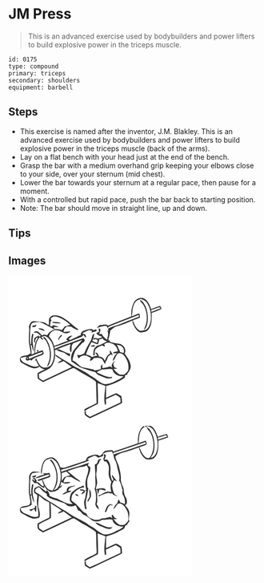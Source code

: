 # JM Press
> This is an advanced exercise used by bodybuilders and power lifters to build explosive power in the triceps muscle.

``` 
id: 0175 
type: compound 
primary: triceps 
secondary: shoulders 
equipment: barbell 
``` 

## Steps

 - This exercise is named after the inventor, J.M. Blakley. This is an advanced exercise used by bodybuilders and power lifters to build explosive power in the triceps muscle (back of the arms).
 - Lay on a flat bench with your head just at the end of the bench.
 - Grasp the bar with a medium overhand grip keeping your elbows close to your side, over your sternum (mid chest).
 - Lower the bar towards your sternum at a regular pace, then pause for a moment.
 - With a controlled but rapid pace, push the bar back to starting position.
 - Note: The bar should move in straight line, up and down.

## Tips


## Images

<svg width="368" height="300" viewBox="0 0 276 225" xmlns="http://www.w3.org/2000/svg">
  <g fill="#FFF">
    <path d="M0 0h276v225H0V0m187.91 40.98c-3.07 6.2-4.16 13.36-3.44 20.22-11.54 4.8-23.34 8.96-34.91 13.72-3-2.52-7.05-.98-10.55-.81-3.04-.12-4.72 2.64-6.28 4.8 4.13-2.07 8.64-3.07 13.22-3.46 1.79-.2 2.25 2.21 3.14 3.28.84-1.08 1.39-2.58 2.94-2.79 14.05-5.33 28-10.95 42.06-16.26 2.79-1.37 2.4 2.5.21 2.64-9.44 3.46-18.74 7.31-28.13 10.91-4.85 1.97-10.06 2.98-14.75 5.37-1.33.57-3.46 2.15-.63 3.55-.58.2-1.74.59-2.31.79 2.33 4.26.24 8.73-.45 13.09-2.62-1.43-4.51-3.74-6.5-5.9-.43-.85-.85-1.7-1.27-2.55-1.45.01-2.89.02-4.33.04 1.21-2.49 2.7-5.17 1.7-8l-2.33-.04c.15 1.6.49 3.18.66 4.78-1.38.58-2.76 1.15-4.09 1.84 1.61 3.18 5.19 4.01 8.18 5.32-.05.33-.16.99-.22 1.32-1.77 1.01-3.87 1.11-5.81 1.62-1.96-.49-3.94-1.04-5.98-.83-.13.68-.41 2.03-.55 2.71.7-.32 2.09-.97 2.79-1.29 1.23.49 2.46 1 3.69 1.51-.31 1.53-.65 3.06-.99 4.59-2.31-1.18-4.66-2.31-7.11-3.16 1.43-3.61 3.09-7.24 2.75-11.24-3.85 2.48-3.02 7.78-5.37 11.31-3.62 5.97-7.04 12.07-9.51 18.62-3.27 1.48-6.74 3.66-10.42 2.07.02 2.1.9 3.86 2.35 5.31 1.33-1.77 3.01-3.38 5.24-3.9 4.63-1.94 9.02 1.33 12.99 3.32-1.3 1.19-1.29 2.89-1.45 4.48 2.37-.79 4.54-2.1 5.61-4.47 3.58-.27 7.44-.98 10.78.79 3.73 1.33 3.53 6.27 6.7 8.27-.02-.68-.05-2.03-.06-2.71 2.47-2.37 2.88-5.92 4.45-8.81 1.21-1.12 2.67-1.93 4.02-2.88.63.34 1.89 1.01 2.52 1.35-.66-2.79-2.31-5.19-4.02-7.43-.85 1.62-.16 3.31.22 4.95-4.58 1.73-6.32 6.59-7.9 10.79-1.5-3.68-4.7-6.77-8.96-6.24-.68-2.81-2-6.7-5.61-6.31 1.06 1.68 2.2 3.31 3.35 4.94-2.83.18-5.7.53-8.19 1.97-2.41-2.49-5.85-3.14-9.04-4.08 2.22-6.27 4.84-12.42 8.26-18.14 3.41.48 6.21 2.79 9.7 3.07.87-2.52 1.51-5.12 2.24-7.69.59.03 1.77.08 2.36.1.48-.42 1.44-1.27 1.92-1.69.76.8 1.45 1.66 2.07 2.58 1.72.84 3.45 1.64 5.18 2.45-5.12 1.79-9.44 5.74-15.01 6.18-1.84 1.85-4.18 3.51-4.99 6.1-.52 2.81-.53 5.68-.86 8.51l2.07-.08c.31-2.99-.22-6.27 1.36-8.98 2.55-3.04 6.38-4.44 9.94-5.88 1.28.66 2.57 1.29 3.89 1.87.42-1.39.08-2.61-1.03-3.66 2.92-1.77 6.37-3.21 9.73-1.63 5.98.98 10.38 6.27 10.88 12.22-2.59.6-5.81.49-7.38 3.09 2.09-.05 4.18-.25 6.27-.49-3.36 3.16-5.8 7.36-6.24 12.01 3.5-2.66 3.87-7.46 6.81-10.56 1.59-1.8 4.41-1.4 6.36-.45 3.19 1.42 4.99 4.61 6.79 7.42 3.18 5.11 4.09 11.41 3.11 17.3-.9 2.28-2.98 3.87-4.78 5.45-2.13 2.01-5.25 1.07-7.87 1.21-3.83-2.12-6.83-5.2-9.36-8.72 1.82-.03 3.65-.2 5.46-.45-1.4-.74-3.05-1.11-4.26-2.18-.99-1.52-1.18-3.4-1.68-5.1.96-1.27 1.95-2.51 2.84-3.82-3.71 1.81-6.68 6.31-4.12 10.24l-2.89-2.17c-4.19.41-8.16 2.91-12.42 1.97.07-1.84.37-3.66.53-5.5-.87 1.02-1.75 2.04-2.62 3.06l.12 4.22c-3.05 1.41-6.37 2-9.71 2.16-.34-.37-1.03-1.09-1.37-1.45-4.6-.6-8.96-2.32-13.59-2.72-7.72-.17-10.87-8.81-17.89-10.81.17-1.33.37-2.65.65-3.96 1.42-4.23 2.08-8.97 5.1-12.45 2.81-3.6 6.22-6.67 9.27-10.07.44-.14 1.33-.42 1.78-.55.6-1.04 1.21-2.06 1.83-3.08-.72-1.12-1.46-2.24-2.2-3.36-7.28 2.22-14.24 5.37-21.43 7.87-7.46 2.15-14.6 5.24-21.78 8.17l-.4-3.01c12.69-3.28 24.6-8.88 36.89-13.35 2.43-1.06 5.6-1.51 6.42-4.51 1.17.92 2.03 2.12 2.72 3.43.45.1 1.36.28 1.81.37-.51-1.48-1.02-2.96-1.52-4.45-1.53-.47-3.06-.95-4.59-1.41 2.96-2.48 6.73-3.47 10.15-5.1 1.68.43 3.36.86 5.05 1.31-.47.59-1.4 1.77-1.86 2.36 2.98-.18 5.76-1.32 8.57-2.23-.42-.87-.84-1.74-1.25-2.61-1.04.45-2.08.91-3.12 1.35-4.46-3.43-10.1-.78-14.79.67-3.06.83-5.11 3.73-5.01 6.87-1.12.38-2.25.75-3.37 1.12-3.96 2.54-8.37 4.2-12.71 5.96-.7-.46-1.4-.92-2.09-1.38 1.97-1.55 3.86-3.2 5.57-5.03-4.03.13-7.25 2.44-9.03 5.93.93.62 1.87 1.25 2.8 1.88-7.29 1.55-13.83 5.48-21.04 7.42-1.44-5.15-3.87-10.09-7.69-13.89.71-4.34 4.09-7.84 8.11-9.39 4.7-1.01 9.15 1.34 13.17 3.47 3.62 2.02 8.02.99 11.14-1.46-3.52-.45-7 .55-10.52.52.33-3.24 1.78-6.65 5.12-7.73-.93-.32-1.88-.65-2.8-1.01-1.62 1.98-3.28 3.93-4.9 5.92-3.53-1.25-7.27-1.51-10.99-1.34a24.52 24.52 0 0 1-1-3.19c2.42-.2 4.84.2 7.26.17-2.68-1.51-5.66-2.55-8.72-2.85-.24.34-.71 1.02-.94 1.35-1.06.47-2.24.3-3.52-.52.9-2.71.02-6.4 2.57-8.32-.56-.61-1.12-1.22-1.67-1.83 1.88-3.48 6.09-4.53 9.69-3.38 7.55 2.24 14.45 6.57 19.98 12.15-2.38.55-4.74 1.23-7.05 2.02 2.83.34 5.68.48 8.52.64 2.57 2.48 6.17 3.25 9.14 5.12l1.61-.93c-7.59-4.89-13.62-11.86-21.46-16.42-4.91-3.79-11.42-5.76-17.55-4.42-1.85.99-3.58 2.37-4.76 4.11-.89 3.15-.34 6.48-.49 9.71l-1.98-.12c-3.16-3.73-8.37-4.04-12.89-4.5-2.84-.17-5.66-1.08-8.52-.7-4.08.42-5.68 4.95-6.69 8.33 1.23 3.68.04 7.43.08 11.17.05 4.37-.47 8.75.14 13.1.78 5.52 2.03 10.97 2.78 16.5-.85-1.65-2.12-1.19-2.54.57-4.33 2.42-10.42.8-13.66 5.19-.61 2.68-.21 6.29 2.61 7.57 5 2.72 9.92 5.68 15.36 7.44 3.73 1.05 8.13.67 11.14-1.96 2.34 2.1 4.97 4.23 8.3 4.27-3.79 1.55-7.56 3.26-11.02 5.45-.64 2.83-.02 5.77.4 8.6 2.51 1.66 5.04 3.29 7.61 4.87 14.69-6.78 29.27-13.8 43.95-20.59 2.02-1.34 3.97.43 5.67 1.43 9.16 6.33 19.51 10.72 28.44 17.4 2.11 1.36 1.29 4.17 1.62 6.27.06 8.97.65 17.92.66 26.89-4.96 2.49-9.95 4.92-14.92 7.38-1.73.96-4.21 2.01-3.45 4.63 6.51-4.23 13.7-7.24 20.5-10.97.36-10.34-.4-20.67-.52-31.01 3.93 1.41 7.9 2.71 11.72 4.39-1 9.49-2.89 19.25-.66 28.69 2.9-2.15 1.15-5.8 1.21-8.77 4.95-2.33 9.96-4.58 14.94-6.85 2.27 1.42 4.73 2.62 6.66 4.5.4 2.32.43 4.68.56 7.03-15.34 7.21-30.64 14.53-46.05 21.6-1.59-1.06-3.2-2.08-4.75-3.21-2.29-1.16-.94-4.24-1.38-6.18-.67.7-1.34 1.4-2.01 2.11.14 1.52.39 3.03.74 4.52 2.19 1.99 4.83 3.37 7.28 5 8.89-3.78 17.42-8.35 26.27-12.22 7.36-3.57 14.9-6.81 22.1-10.71-.13-3.49-.34-6.98-1.12-10.39-2.55-1.4-4.83-3.33-7.57-4.31-5.37 1.67-10.23 4.79-15.49 6.82.31-5.84.17-11.69.18-17.54 9.94-2.61 19.6-6.62 28.04-12.52.18-1.21.37-2.41.57-3.62 1.22-.37 2.46-.73 3.7-1.08-.25-.13-.75-.39-1-.51 3.04-3.53 5.93-7.85 5.69-12.7-.79-5.41-3.36-10.43-6.72-14.7-.71-1.18-1.51-2.33-2.34-3.43 3.15-6.23-1.79-13.72-8.35-14.66-4.57-.63-9.12-1.36-13.52-2.85-.42-.78-1.26-2.33-1.68-3.1l-1.24 1.38c.94-4.99 2.79-9.8 3.12-14.91 2.97-2.28 5.43-5.47 9.23-6.42 8.29-2.29 16.26-5.63 24.12-9.11-.38 4.22 2.04 7.99 4.09 11.48 2.36 3.11 5.4 7.18 9.84 6.43 3.29-.6 7.19-.69 9.38-3.62 6.25-6.84 5.55-16.84 5.35-25.44 4.87-1.92 9.98-3.29 14.59-5.8.09-1.8-.67-3.52-1.94-4.77-4.57 1.26-8.98 3.11-13.35 4.97-1.99-5.62-4.16-11.79-9.32-15.3-5.81-3.79-14.08-.14-16.86 5.78M65.46 69.33l1.45 1.63c4.02 1.04 8.22.68 12.32.52-4.21-2.28-9.17-1.66-13.77-2.15m9.18 26.98l1.16.04c.33-.88.68-1.75.98-2.64 1.62-1.48 3.69-2.87 3.56-5.37-3.12 1.59-5.07 4.58-5.7 7.97m48.43 9.04c1.88 1.44 4.27 1.04 6.47 1.1l-.42-2.41c-2.03.37-4.06.75-6.05 1.31z"/>
    <path d="M190.21 40.12c1.81-3.12 5.61-3.72 8.67-5.02 3.1 1.31 6.53 2.5 8.55 5.39 5.33 7.22 6.84 16.61 6.3 25.4-.74 5.58-2.27 12.01-7.21 15.37-3.2.88-6.83 2.29-10.09 1.05-4.53-2.97-7.27-8.02-8.93-13.06l-.5.47.09-2.97c3.57-.72 6.87-2.32 10.2-3.75.17-2.15-.37-4.2-1.21-6.14-3.65 1.42-7.33 2.75-10.94 4.28 1.16-7.08.58-14.93 5.07-21.02m6.78-2.79c1.58 2.62 4.22 4.4 5.72 7.09 4.45 7.65 5.75 16.98 4.29 25.65-.54 4.02-2.78 7.53-3.72 11.44 3.6-2.67 4.62-7.24 5.46-11.38 1.28-10.16-.33-21.13-6.4-29.6-1.38-1.56-2.9-4.11-5.35-3.2zM214.17 51.69c4.1-1.15 8.04-2.76 12.05-4.17.76.54 1.51 1.1 2.26 1.66-4.62 1.85-9.32 3.49-13.93 5.37-.1-.72-.29-2.15-.38-2.86zM36 71.01c5.06-1.27 10.61-2.13 15.43.45 5.84 3.11 11.64 6.32 17.61 9.18-4.44 1.73-8.61 4.49-10.78 8.87-1.7-.42-3.4-.78-5.11-1.12-.52.35-1.56 1.04-2.08 1.39-3.63-1.6-5.4-6.95-9.87-6.21-1.34-.04-2.54.55-3.02 1.84 1.64.24 3.3.29 4.94.54 2.04 1.26 3.67 3.08 5.57 4.53-.73.29-2.19.87-2.93 1.16.09-.52.27-1.56.36-2.07-2.26 1.65-5.46 2.09-7.15 4.44-.6 2.48-.9 5.32.75 7.49.48-3.2.16-6.88 3.38-8.78.37.36.73.74 1.07 1.12-4.59 5.99-5.44 13.95-5.13 21.26.26 2.31-2.89 2.32-4.26 3.4.08-4.71-.55-9.38-1.42-13.99.54-.02 1.09-.02 1.63 0 .66 3.15 1.4 6.33 2.9 9.21.22-4.67-1.27-9.17-1.48-13.81-.45-4.17.67-8.27 1.13-12.38-.49-.02-1.47-.05-1.96-.06-1.03 4.78-1.46 9.64-1.48 14.52-.26.46-.76 1.38-1.02 1.84-1.4-7.12-.63-14.39-.42-21.58.98-3.83-.33-8.53 3.34-11.24m-.7 5.65c2.61 1.05 6.78.65 6.53-2.99-1.85 1.26-5.77.65-6.53 2.99m9.34 2.47c2.83 2.39 6.64 2.87 10.07 3.94-1.81-3.76-6.38-4.28-10.07-3.94z"/>
    <path d="M49.17 92.34c1.65-.61 3.26-1.3 4.86-2.03 8.19 2.48 12.15 10.91 13.81 18.66 1.39 7.93.93 16.64-3.14 23.75-2.29 4.38-7.9 5.52-12.39 4.96-5.91-1.97-8.14-8.41-10.39-13.59l-.73.08c-.49 1.6-.87 3.24-1.26 4.87.51-.74 1.03-1.48 1.53-2.22 1.04 3.09 2.57 5.99 4.46 8.66-2.29.28-4.54 1.07-6.86.96-5.24-1.02-9.94-3.67-14.85-5.64-3.21-1.23-5.13-4.1-6.24-7.22 2.82-.72 5.65-1.38 8.49-2.02.47.81.94 1.61 1.43 2.41l.87-1.72c.11 1.07.23 2.13.34 3.19-.97-1.04-2.02-2.01-3.08-2.96l.06 2.21c.13 4.26 4.02 2.33 6.09 1.41.65.28 1.96.85 2.61 1.13 4.33-5.38 11.85-5.78 17.58-9.02 1.23-2.09-.37-4.31-1.07-6.29-3.83 1.37-7.76 2.46-11.46 4.17.8-8.31.96-17.71 7.56-23.84 1.06 2.14 2.31 4.34 5.11 3.35-1.09-1.11-2.2-2.2-3.33-3.26m4.02-.72c-.22.48-.65 1.43-.87 1.91 1.26 1.11 2.59 2.16 3.65 3.48 4.48 7.09 6.77 15.51 6.1 23.91.14 5.5-2.47 10.42-4.14 15.49 1.52-1.02 2.77-2.4 3.38-4.14 3.56-8.86 3.17-18.98.12-27.92-1.93-4.66-3.79-9.86-8.24-12.73m-9.86 20.1l-.6 1.55c1.68 3.24 3.94-3.18.6-1.55zM97.32 101.42c4.38-1.63 8.77-3.22 13.13-4.92-3.41 4.84-7.43 9.18-11.21 13.71-4.26 5.01-6.49 12.27-4.54 18.66 5.7 3.33 10.53 8.16 16.98 10.12 6.26 1.73 12.21 4.66 18.69 5.56 2.86 4.76 8.84 5.81 13.52 8.04 3.55 1.73 7.58 1.98 11.35.83.12-.42.37-1.26.49-1.68-8.23 1.39-15.19-3.76-22.56-6.32l-.31-.43c1.59-2.5 5.43-2.67 7.74-4.59 5.16.94 10.29-1.62 15.38.09 1.64 7.44 9.61 11.16 16.7 10.2-3.22 3.46-7.81 4.95-11.85 7.18-5.05 2.89-10.89 4.95-16.74 4.72-8.36-2.23-13.8-9.64-21.55-13.05-5.25-4.11-11.24-7.1-17.09-10.25-9.14-3.99-16.87-10.48-25.72-15.01-3.29-1.87-6.16-4.4-9.64-5.94-.04-2.2-.08-4.39-.15-6.57 7.74-3.14 15.46-6.31 23.34-9.08-.72 4.12-2.48 8.92.86 12.42.95-3.52.33-7.26 1.12-10.85.69-.94 1.38-1.89 2.06-2.84M71.8 111.1c3.6 2.14 7.56 3.45 11.6 4.43 2.95 1.82 5.45 4.4 8.86 5.44.07-1.33.14-2.66.22-3.98-6.1-.59-11.05-4.41-16.64-6.48-1.01.15-3.03.44-4.04.59zM162.42 103.75c3.4.58 7.47 1.17 9.36 4.48 1.83 2.27 1.77 5.2 1.04 7.87-1.76-.53-3.52-1.03-5.28-1.5-.23-.72-.46-1.44-.7-2.16-1.9-2.69-2.25-6.14-4.42-8.69z"/>
    <path d="M30.33 121.77c6.79-1.9 13.04-5.31 19.81-7.26l.81.2c1.01 2.99-3.88 3.23-5.83 4.34-4.71 1.53-9.26 3.48-13.73 5.59-.27-.72-.8-2.15-1.06-2.87zM70.04 118.93c2.41 3.62 6.73 5.18 10 7.88-2.13 1.34-4.58 2.33-6.08 4.48 3.16-.42 6.01-1.86 8.88-3.14 4.02 3.04 8.12 5.96 12.22 8.89-14.31 6.81-28.69 13.48-43.01 20.28-1.94-1.21-3.87-2.44-5.8-3.66-.26-2.03-.49-4.07-.73-6.11 5.32-3.23 11.17-5.48 16.54-8.57 5.49-5.03 7.85-12.79 7.98-20.05z"/>
  </g>
  <g fill="#333">
    <path d="M187.91 40.98c2.78-5.92 11.05-9.57 16.86-5.78 5.16 3.51 7.33 9.68 9.32 15.3 4.37-1.86 8.78-3.71 13.35-4.97 1.27 1.25 2.03 2.97 1.94 4.77-4.61 2.51-9.72 3.88-14.59 5.8.2 8.6.9 18.6-5.35 25.44-2.19 2.93-6.09 3.02-9.38 3.62-4.44.75-7.48-3.32-9.84-6.43-2.05-3.49-4.47-7.26-4.09-11.48-7.86 3.48-15.83 6.82-24.12 9.11-3.8.95-6.26 4.14-9.23 6.42-.33 5.11-2.18 9.92-3.12 14.91l1.24-1.38c.42.77 1.26 2.32 1.68 3.1 4.4 1.49 8.95 2.22 13.52 2.85 6.56.94 11.5 8.43 8.35 14.66.83 1.1 1.63 2.25 2.34 3.43 3.36 4.27 5.93 9.29 6.72 14.7.24 4.85-2.65 9.17-5.69 12.7.25.12.75.38 1 .51-1.24.35-2.48.71-3.7 1.08-.2 1.21-.39 2.41-.57 3.62-8.44 5.9-18.1 9.91-28.04 12.52-.01 5.85.13 11.7-.18 17.54 5.26-2.03 10.12-5.15 15.49-6.82 2.74.98 5.02 2.91 7.57 4.31.78 3.41.99 6.9 1.12 10.39-7.2 3.9-14.74 7.14-22.1 10.71-8.85 3.87-17.38 8.44-26.27 12.22-2.45-1.63-5.09-3.01-7.28-5-.35-1.49-.6-3-.74-4.52.67-.71 1.34-1.41 2.01-2.11.44 1.94-.91 5.02 1.38 6.18 1.55 1.13 3.16 2.15 4.75 3.21 15.41-7.07 30.71-14.39 46.05-21.6-.13-2.35-.16-4.71-.56-7.03-1.93-1.88-4.39-3.08-6.66-4.5-4.98 2.27-9.99 4.52-14.94 6.85-.06 2.97 1.69 6.62-1.21 8.77-2.23-9.44-.34-19.2.66-28.69-3.82-1.68-7.79-2.98-11.72-4.39.12 10.34.88 20.67.52 31.01-6.8 3.73-13.99 6.74-20.5 10.97-.76-2.62 1.72-3.67 3.45-4.63 4.97-2.46 9.96-4.89 14.92-7.38-.01-8.97-.6-17.92-.66-26.89-.33-2.1.49-4.91-1.62-6.27-8.93-6.68-19.28-11.07-28.44-17.4-1.7-1-3.65-2.77-5.67-1.43-14.68 6.79-29.26 13.81-43.95 20.59-2.57-1.58-5.1-3.21-7.61-4.87-.42-2.83-1.04-5.77-.4-8.6 3.46-2.19 7.23-3.9 11.02-5.45-3.33-.04-5.96-2.17-8.3-4.27-3.01 2.63-7.41 3.01-11.14 1.96-5.44-1.76-10.36-4.72-15.36-7.44-2.82-1.28-3.22-4.89-2.61-7.57 3.24-4.39 9.33-2.77 13.66-5.19.42-1.76 1.69-2.22 2.54-.57-.75-5.53-2-10.98-2.78-16.5-.61-4.35-.09-8.73-.14-13.1-.04-3.74 1.15-7.49-.08-11.17 1.01-3.38 2.61-7.91 6.69-8.33 2.86-.38 5.68.53 8.52.7 4.52.46 9.73.77 12.89 4.5l1.98.12c.15-3.23-.4-6.56.49-9.71 1.18-1.74 2.91-3.12 4.76-4.11 6.13-1.34 12.64.63 17.55 4.42 7.84 4.56 13.87 11.53 21.46 16.42l-1.61.93c-2.97-1.87-6.57-2.64-9.14-5.12-2.84-.16-5.69-.3-8.52-.64 2.31-.79 4.67-1.47 7.05-2.02-5.53-5.58-12.43-9.91-19.98-12.15-3.6-1.15-7.81-.1-9.69 3.38.55.61 1.11 1.22 1.67 1.83-2.55 1.92-1.67 5.61-2.57 8.32 1.28.82 2.46.99 3.52.52.23-.33.7-1.01.94-1.35 3.06.3 6.04 1.34 8.72 2.85-2.42.03-4.84-.37-7.26-.17.26 1.08.59 2.14 1 3.19 3.72-.17 7.46.09 10.99 1.34 1.62-1.99 3.28-3.94 4.9-5.92.92.36 1.87.69 2.8 1.01-3.34 1.08-4.79 4.49-5.12 7.73 3.52.03 7-.97 10.52-.52-3.12 2.45-7.52 3.48-11.14 1.46-4.02-2.13-8.47-4.48-13.17-3.47-4.02 1.55-7.4 5.05-8.11 9.39 3.82 3.8 6.25 8.74 7.69 13.89 7.21-1.94 13.75-5.87 21.04-7.42-.93-.63-1.87-1.26-2.8-1.88 1.78-3.49 5-5.8 9.03-5.93-1.71 1.83-3.6 3.48-5.57 5.03.69.46 1.39.92 2.09 1.38 4.34-1.76 8.75-3.42 12.71-5.96 1.12-.37 2.25-.74 3.37-1.12-.1-3.14 1.95-6.04 5.01-6.87 4.69-1.45 10.33-4.1 14.79-.67 1.04-.44 2.08-.9 3.12-1.35.41.87.83 1.74 1.25 2.61-2.81.91-5.59 2.05-8.57 2.23.46-.59 1.39-1.77 1.86-2.36-1.69-.45-3.37-.88-5.05-1.31-3.42 1.63-7.19 2.62-10.15 5.1 1.53.46 3.06.94 4.59 1.41.5 1.49 1.01 2.97 1.52 4.45-.45-.09-1.36-.27-1.81-.37-.69-1.31-1.55-2.51-2.72-3.43-.82 3-3.99 3.45-6.42 4.51-12.29 4.47-24.2 10.07-36.89 13.35l.4 3.01c7.18-2.93 14.32-6.02 21.78-8.17 7.19-2.5 14.15-5.65 21.43-7.87.74 1.12 1.48 2.24 2.2 3.36-.62 1.02-1.23 2.04-1.83 3.08-.45.13-1.34.41-1.78.55-3.05 3.4-6.46 6.47-9.27 10.07-3.02 3.48-3.68 8.22-5.1 12.45-.28 1.31-.48 2.63-.65 3.96 7.02 2 10.17 10.64 17.89 10.81 4.63.4 8.99 2.12 13.59 2.72.34.36 1.03 1.08 1.37 1.45 3.34-.16 6.66-.75 9.71-2.16l-.12-4.22c.87-1.02 1.75-2.04 2.62-3.06-.16 1.84-.46 3.66-.53 5.5 4.26.94 8.23-1.56 12.42-1.97l2.89 2.17c-2.56-3.93.41-8.43 4.12-10.24-.89 1.31-1.88 2.55-2.84 3.82.5 1.7.69 3.58 1.68 5.1 1.21 1.07 2.86 1.44 4.26 2.18-1.81.25-3.64.42-5.46.45 2.53 3.52 5.53 6.6 9.36 8.72 2.62-.14 5.74.8 7.87-1.21 1.8-1.58 3.88-3.17 4.78-5.45.98-5.89.07-12.19-3.11-17.3-1.8-2.81-3.6-6-6.79-7.42-1.95-.95-4.77-1.35-6.36.45-2.94 3.1-3.31 7.9-6.81 10.56.44-4.65 2.88-8.85 6.24-12.01-2.09.24-4.18.44-6.27.49 1.57-2.6 4.79-2.49 7.38-3.09-.5-5.95-4.9-11.24-10.88-12.22-3.36-1.58-6.81-.14-9.73 1.63 1.11 1.05 1.45 2.27 1.03 3.66-1.32-.58-2.61-1.21-3.89-1.87-3.56 1.44-7.39 2.84-9.94 5.88-1.58 2.71-1.05 5.99-1.36 8.98l-2.07.08c.33-2.83.34-5.7.86-8.51.81-2.59 3.15-4.25 4.99-6.1 5.57-.44 9.89-4.39 15.01-6.18-1.73-.81-3.46-1.61-5.18-2.45-.62-.92-1.31-1.78-2.07-2.58-.48.42-1.44 1.27-1.92 1.69-.59-.02-1.77-.07-2.36-.1-.73 2.57-1.37 5.17-2.24 7.69-3.49-.28-6.29-2.59-9.7-3.07-3.42 5.72-6.04 11.87-8.26 18.14 3.19.94 6.63 1.59 9.04 4.08 2.49-1.44 5.36-1.79 8.19-1.97-1.15-1.63-2.29-3.26-3.35-4.94 3.61-.39 4.93 3.5 5.61 6.31 4.26-.53 7.46 2.56 8.96 6.24 1.58-4.2 3.32-9.06 7.9-10.79-.38-1.64-1.07-3.33-.22-4.95 1.71 2.24 3.36 4.64 4.02 7.43-.63-.34-1.89-1.01-2.52-1.35-1.35.95-2.81 1.76-4.02 2.88-1.57 2.89-1.98 6.44-4.45 8.81.01.68.04 2.03.06 2.71-3.17-2-2.97-6.94-6.7-8.27-3.34-1.77-7.2-1.06-10.78-.79-1.07 2.37-3.24 3.68-5.61 4.47.16-1.59.15-3.29 1.45-4.48-3.97-1.99-8.36-5.26-12.99-3.32-2.23.52-3.91 2.13-5.24 3.9-1.45-1.45-2.33-3.21-2.35-5.31 3.68 1.59 7.15-.59 10.42-2.07 2.47-6.55 5.89-12.65 9.51-18.62 2.35-3.53 1.52-8.83 5.37-11.31.34 4-1.32 7.63-2.75 11.24 2.45.85 4.8 1.98 7.11 3.16.34-1.53.68-3.06.99-4.59-1.23-.51-2.46-1.02-3.69-1.51-.7.32-2.09.97-2.79 1.29.14-.68.42-2.03.55-2.71 2.04-.21 4.02.34 5.98.83 1.94-.51 4.04-.61 5.81-1.62.06-.33.17-.99.22-1.32-2.99-1.31-6.57-2.14-8.18-5.32 1.33-.69 2.71-1.26 4.09-1.84-.17-1.6-.51-3.18-.66-4.78l2.33.04c1 2.83-.49 5.51-1.7 8 1.44-.02 2.88-.03 4.33-.04.42.85.84 1.7 1.27 2.55 1.99 2.16 3.88 4.47 6.5 5.9.69-4.36 2.78-8.83.45-13.09.57-.2 1.73-.59 2.31-.79-2.83-1.4-.7-2.98.63-3.55 4.69-2.39 9.9-3.4 14.75-5.37 9.39-3.6 18.69-7.45 28.13-10.91 2.19-.14 2.58-4.01-.21-2.64-14.06 5.31-28.01 10.93-42.06 16.26-1.55.21-2.1 1.71-2.94 2.79-.89-1.07-1.35-3.48-3.14-3.28-4.58.39-9.09 1.39-13.22 3.46 1.56-2.16 3.24-4.92 6.28-4.8 3.5-.17 7.55-1.71 10.55.81 11.57-4.76 23.37-8.92 34.91-13.72-.72-6.86.37-14.02 3.44-20.22m2.3-.86c-4.49 6.09-3.91 13.94-5.07 21.02 3.61-1.53 7.29-2.86 10.94-4.28.84 1.94 1.38 3.99 1.21 6.14-3.33 1.43-6.63 3.03-10.2 3.75l-.09 2.97.5-.47c1.66 5.04 4.4 10.09 8.93 13.06 3.26 1.24 6.89-.17 10.09-1.05 4.94-3.36 6.47-9.79 7.21-15.37.54-8.79-.97-18.18-6.3-25.4-2.02-2.89-5.45-4.08-8.55-5.39-3.06 1.3-6.86 1.9-8.67 5.02m23.96 11.57c.09.71.28 2.14.38 2.86 4.61-1.88 9.31-3.52 13.93-5.37-.75-.56-1.5-1.12-2.26-1.66-4.01 1.41-7.95 3.02-12.05 4.17M36 71.01c-3.67 2.71-2.36 7.41-3.34 11.24-.21 7.19-.98 14.46.42 21.58.26-.46.76-1.38 1.02-1.84.02-4.88.45-9.74 1.48-14.52.49.01 1.47.04 1.96.06-.46 4.11-1.58 8.21-1.13 12.38.21 4.64 1.7 9.14 1.48 13.81-1.5-2.88-2.24-6.06-2.9-9.21-.54-.02-1.09-.02-1.63 0 .87 4.61 1.5 9.28 1.42 13.99 1.37-1.08 4.52-1.09 4.26-3.4-.31-7.31.54-15.27 5.13-21.26-.34-.38-.7-.76-1.07-1.12-3.22 1.9-2.9 5.58-3.38 8.78-1.65-2.17-1.35-5.01-.75-7.49 1.69-2.35 4.89-2.79 7.15-4.44-.09.51-.27 1.55-.36 2.07.74-.29 2.2-.87 2.93-1.16-1.9-1.45-3.53-3.27-5.57-4.53-1.64-.25-3.3-.3-4.94-.54.48-1.29 1.68-1.88 3.02-1.84 4.47-.74 6.24 4.61 9.87 6.21.52-.35 1.56-1.04 2.08-1.39 1.71.34 3.41.7 5.11 1.12 2.17-4.38 6.34-7.14 10.78-8.87-5.97-2.86-11.77-6.07-17.61-9.18-4.82-2.58-10.37-1.72-15.43-.45m13.17 21.33c1.13 1.06 2.24 2.15 3.33 3.26-2.8.99-4.05-1.21-5.11-3.35-6.6 6.13-6.76 15.53-7.56 23.84 3.7-1.71 7.63-2.8 11.46-4.17.7 1.98 2.3 4.2 1.07 6.29-5.73 3.24-13.25 3.64-17.58 9.02-.65-.28-1.96-.85-2.61-1.13-2.07.92-5.96 2.85-6.09-1.41l-.06-2.21c1.06.95 2.11 1.92 3.08 2.96-.11-1.06-.23-2.12-.34-3.19l-.87 1.72c-.49-.8-.96-1.6-1.43-2.41-2.84.64-5.67 1.3-8.49 2.02 1.11 3.12 3.03 5.99 6.24 7.22 4.91 1.97 9.61 4.62 14.85 5.64 2.32.11 4.57-.68 6.86-.96-1.89-2.67-3.42-5.57-4.46-8.66-.5.74-1.02 1.48-1.53 2.22.39-1.63.77-3.27 1.26-4.87l.73-.08c2.25 5.18 4.48 11.62 10.39 13.59 4.49.56 10.1-.58 12.39-4.96 4.07-7.11 4.53-15.82 3.14-23.75-1.66-7.75-5.62-16.18-13.81-18.66-1.6.73-3.21 1.42-4.86 2.03m48.15 9.08c-.68.95-1.37 1.9-2.06 2.84-.79 3.59-.17 7.33-1.12 10.85-3.34-3.5-1.58-8.3-.86-12.42-7.88 2.77-15.6 5.94-23.34 9.08.07 2.18.11 4.37.15 6.57 3.48 1.54 6.35 4.07 9.64 5.94 8.85 4.53 16.58 11.02 25.72 15.01 5.85 3.15 11.84 6.14 17.09 10.25 7.75 3.41 13.19 10.82 21.55 13.05 5.85.23 11.69-1.83 16.74-4.72 4.04-2.23 8.63-3.72 11.85-7.18-7.09.96-15.06-2.76-16.7-10.2-5.09-1.71-10.22.85-15.38-.09-2.31 1.92-6.15 2.09-7.74 4.59l.31.43c7.37 2.56 14.33 7.71 22.56 6.32-.12.42-.37 1.26-.49 1.68-3.77 1.15-7.8.9-11.35-.83-4.68-2.23-10.66-3.28-13.52-8.04-6.48-.9-12.43-3.83-18.69-5.56-6.45-1.96-11.28-6.79-16.98-10.12-1.95-6.39.28-13.65 4.54-18.66 3.78-4.53 7.8-8.87 11.21-13.71-4.36 1.7-8.75 3.29-13.13 4.92m65.1 2.33c2.17 2.55 2.52 6 4.42 8.69.24.72.47 1.44.7 2.16 1.76.47 3.52.97 5.28 1.5.73-2.67.79-5.6-1.04-7.87-1.89-3.31-5.96-3.9-9.36-4.48M30.33 121.77c.26.72.79 2.15 1.06 2.87 4.47-2.11 9.02-4.06 13.73-5.59 1.95-1.11 6.84-1.35 5.83-4.34l-.81-.2c-6.77 1.95-13.02 5.36-19.81 7.26m39.71-2.84c-.13 7.26-2.49 15.02-7.98 20.05-5.37 3.09-11.22 5.34-16.54 8.57.24 2.04.47 4.08.73 6.11 1.93 1.22 3.86 2.45 5.8 3.66 14.32-6.8 28.7-13.47 43.01-20.28-4.1-2.93-8.2-5.85-12.22-8.89-2.87 1.28-5.72 2.72-8.88 3.14 1.5-2.15 3.95-3.14 6.08-4.48-3.27-2.7-7.59-4.26-10-7.88z"/>
    <path d="M196.99 37.33c2.45-.91 3.97 1.64 5.35 3.2 6.07 8.47 7.68 19.44 6.4 29.6-.84 4.14-1.86 8.71-5.46 11.38.94-3.91 3.18-7.42 3.72-11.44 1.46-8.67.16-18-4.29-25.65-1.5-2.69-4.14-4.47-5.72-7.09zM65.46 69.33c4.6.49 9.56-.13 13.77 2.15-4.1.16-8.3.52-12.32-.52l-1.45-1.63zM35.3 76.66c.76-2.34 4.68-1.73 6.53-2.99.25 3.64-3.92 4.04-6.53 2.99zM44.64 79.13c3.69-.34 8.26.18 10.07 3.94-3.43-1.07-7.24-1.55-10.07-3.94zM74.64 96.31c.63-3.39 2.58-6.38 5.7-7.97.13 2.5-1.94 3.89-3.56 5.37-.3.89-.65 1.76-.98 2.64l-1.16-.04zM53.19 91.62c4.45 2.87 6.31 8.07 8.24 12.73 3.05 8.94 3.44 19.06-.12 27.92-.61 1.74-1.86 3.12-3.38 4.14 1.67-5.07 4.28-9.99 4.14-15.49.67-8.4-1.62-16.82-6.1-23.91-1.06-1.32-2.39-2.37-3.65-3.48.22-.48.65-1.43.87-1.91zM123.07 105.35c1.99-.56 4.02-.94 6.05-1.31l.42 2.41c-2.2-.06-4.59.34-6.47-1.1zM43.33 111.72c3.34-1.63 1.08 4.79-.6 1.55l.6-1.55zM71.8 111.1c1.01-.15 3.03-.44 4.04-.59 5.59 2.07 10.54 5.89 16.64 6.48-.08 1.32-.15 2.65-.22 3.98-3.41-1.04-5.91-3.62-8.86-5.44-4.04-.98-8-2.29-11.6-4.43z"/>
  </g>
</svg>

<svg width="368" height="300" viewBox="0 0 276 225" xmlns="http://www.w3.org/2000/svg">
  <g fill="#FFF">
    <path d="M0 0h204.91c.11.44.32 1.32.42 1.76 1.16-.48 2.33-.97 3.49-1.46 3.5 1.56 7.14 3.35 9.22 6.74 5.07 7.85 6.58 17.68 5.43 26.85-1.03 5.68-3.3 12.86-9.89 13.99.25-.55.75-1.65 1-2.19 3.58-3.94 4.37-9.57 4.53-14.69.31-9.01-1.84-18.42-7.31-25.72-1.15-1.74-3.06-2.64-4.89-3.45 1.83 3.75 5.33 6.37 6.95 10.24 5.02 10.83 5.33 24.34-1.11 34.67-1.35 2.26-4.81 1.75-6.73.5-4.98-3.69-7.22-9.71-9.58-15.2 3.53-1.25 7.36-1.98 10.54-4.03 1.05-2.02-.29-4.05-.93-5.94-3.67 1.2-7.34 2.39-10.97 3.72 1.13-5.54.6-11.42 2.86-16.72 1.24-3.15 3.27-6.25 6.73-7.24-.73-.48-1.45-.96-2.17-1.44-7.46 6.08-8.61 16.6-8.14 25.58-12.29 4.23-24.62 8.35-36.91 12.58-.37-.53-1.13-1.59-1.5-2.13-3.8.29-7.7.22-11.39 1.26-3.08 2.08-4.05 6.58-8.12 7.32-4.74-3.63-10.78-.9-15.71.83-2.72.83-3.83 3.55-4.43 6.07-8.11 2.63-16.14 5.46-24.23 8.14-4.46 1.37-9.42 4.66-13.81 1.23l.44 3.49c-1.94-6.1-4.46-12.78-10.16-16.31-3.74-2.38-8.33-.66-11.99.99-4.2 2.72-5.71 7.94-6.81 12.55-.62 3.54-1.5 7.39-.11 10.84 1.42-6.47.77-13.74 4.98-19.35 1.93-3.4 6.13-3.72 9.45-4.92 4.59 1.97 8.56 5.35 10.52 10.04 4.49 8.91 5.23 19.63 2.04 29.09-1.32 3.96-4.11 7.69-8.51 8.44 6.9-9.03 6.82-21.4 3.74-31.87-1.66-4.43-3.34-9.1-6.59-12.63-.84-1.21-2.26-.75-3.45-.63 12.11 11.56 13.62 31.97 4.63 45.86-2.4-.5-5.05-.7-6.97-2.39-4.08-3.42-5.88-8.63-7.92-13.37-.33-.07-.98-.2-1.3-.26 4.05-1.54 8.3-2.6 12.25-4.42.82-2.09-.48-4.16-1.15-6.09-3.25 1.01-6.62.7-9.95.61.69.41 2.07 1.21 2.76 1.61-3.92 1.15-7.85 2.37-11.52 4.17-.86.28-1.35 1.02-1.77 1.76 7.04-.95 13.25-4.89 20.28-5.82-.08.57-.22 1.72-.3 2.29-5.74 2.34-11.8 3.84-17.58 6.08.65.51 1.3 1.03 1.95 1.54 1.69-.55 3.37-1.09 5.06-1.62.79 2.75 1.79 5.44 3.02 8.03-.43.53-.87 1.06-1.32 1.58-3.67-1.77-5.73-7.08-10.3-6.39l.87-1.59c-1.34-2.35-2.59-5.9-6.06-4.34.42 1.19 1.53 1.49 2.67 1.36.46 5.67-1.38 1.54-2.6-.06-2.05 2.59 1.2 4.27 2.46 6.09 1.75.24 3.89-.36 5.24 1.1 2.85 2.69 6 5.07 9.68 6.49-.07-.84-.23-2.52-.31-3.36 1.25 1.91 2.54 3.8 3.86 5.65.88.43 1.75.89 2.61 1.35 2.53 3.04 6.67 1.86 9.96 1.05 1.85-.4 3.28-1.72 4.82-2.72.2.43.62 1.3.82 1.73-.14-.68-.43-2.04-.57-2.71 2.37-1.32 5.07-2.72 5.36-5.77-1.2.88-2.37 1.81-3.52 2.76 1.13-2.4 1.96-4.94 2.26-7.58 3.85 3.75 9.65 3.46 14.06.92-3.43-1.39-7.09.11-10.62.02.45-3.13 2.1-5.81 4.09-8.18 2.45.03 4.9.08 7.35.19 4.45 2.83 9.07 5.56 14.03 7.4-1.65-3.07-5.09-4.24-7.62-6.38-3.89-3.39-7.98-6.52-11.86-9.91 7.43-2.14 14.56-5.57 22.33-6.34 2.31-.2 4.41-1.24 6.49-2.17 1.02 2.2 2.93 4.28 2.47 6.88-.56 5.46-2.97 10.51-3.96 15.88-1.15 4.59-.01 9.28.65 13.85-.5.56-1 1.13-1.49 1.7-1.51-2.59-4.79-2.3-7.35-2.66-.14.4-.43 1.18-.58 1.58 2.11.57 4.28.84 6.44 1.16-2.12 1.19-3.92 2.85-4.02 5.43 1.81-1.22 3.56-2.5 5.34-3.76l-.92-.97c.73-.23 2.17-.69 2.89-.91-.52 2.7-.93 5.42-1.28 8.15-.42 3.22-2.29 6.16-2.08 9.48.13 3.12.88 6.17 1.38 9.24l2.55.33c-1.3-5.01-2.09-10.35-.6-15.42 1.66-4.97 1.87-10.25 3.06-15.33-.35-.44-1.07-1.33-1.42-1.78-.08-3.37-.48-6.74-.29-10.11.73-6.9 5.43-12.99 4.51-20.13-1.25-.85-2.48-1.72-3.71-2.6.6-1.29 1.2-2.57 1.79-3.87-6.82 1.99-13.43 4.64-20.29 6.5-7.21 1.83-14.14 4.55-21.15 6.99-.12-.75-.35-2.26-.46-3.01 10.34-2.39 20.38-5.88 30.34-9.51 4-1.51 8.43-2.16 11.87-4.87-.76-.31-2.27-.93-3.03-1.23 3.17-2.67 7.15-3.91 10.84-5.64 2.03.58 4.19 1.19 5.3 3.19 2.63-.79 5.24-1.65 7.86-2.48.11-1.43-.89-3.4.78-4.27 3.62-2.01 8-2.24 12.06-2.48 3.22 3.5 2.59 8.77 4.88 12.78 2.09 3.63 2.98 7.75 3.71 11.84 1.21 6.22 4.15 12.46 2.48 18.88 3.04 4.04 3.58 9.18 5.12 13.86l2.13-.01c-1.28-5.67-5.1-10.72-4.65-16.75.38-6.46-1.64-12.65-3.1-18.85-1.6-4.87-4.47-9.28-5.17-14.45 3.22-2.71 6.99-4.68 11.09-5.67 8.37-1.96 16.37-5.13 24.47-7.94.85 6.83 4.51 13.52 10.15 17.54 3.68 1.47 8.05.47 11.64-.86 8.05-6.25 7.28-17.59 7.07-26.71 4.96-1.68 10-3.14 14.9-4.98-.59-1.69-1.21-3.38-1.86-5.05-4.69 1.12-9.3 2.56-13.76 4.38-2.17-6.21-4.56-13.3-10.83-16.51H276v225H0V0m142.9 42.42c.36 2.06 1.72 4.62-.62 6.02.35 1.55.68 3.1 1.01 4.66 1.15.11 2.31.21 3.47.32 1.6 2 3.02 4.21 3.66 6.72.75 3.91-.07 7.87-.1 11.8.09 4.33 2.1 8.24 4.19 11.91-1.85 4.88-1.44 10.13-.09 15.07-2.09-.25-4.22-.78-6.33-.42-3.61.91-6.67 3.14-9.92 4.84l-2.82.28-.04 2.18c4.3-2.47 8.97-4.25 13.8-5.35 1.76-.4 3.43.65 5.13.98.31-.18.94-.54 1.26-.72 1.44 3.34 5.32 3.63 8.31 4.79-.11-.17-.31-.52-.41-.69-1.84-1.05-4.19-1.76-5.04-3.91-1.56-3.45-2.03-7.29-2.87-10.97.19-3.14 1.82-5.93 3.25-8.66 1.33.66 2.7 1.29 4.18 1.56-2.53-3.27-5.2-6.4-7.4-9.9-.01 1.41-.38 2.94.41 4.22.67 1.68 2.88 4.23-.12 5.17-1.91-4.5-3.26-9.34-2.72-14.27.41-6.09-.1-13.26-5-17.55-1.36.06-2.71.12-4.07.17.76-1.9 1.64-3.77 2.15-5.76.1-1.84-1.81-2.41-3.27-2.49m-8.79 10.52c-.26 2.54-1.89 4.31-4.37 4.88-.23 6.11 1.12 12.16.52 18.26-.33 6 1.75 12.34-1.02 18.02 2.96 7.34 2.58 15.68 1.14 23.3.57 3.26 2.43 6.01 5.38 7.58-.6-2.83-1.56-5.61-3.53-7.79 2-3.85.66-8.14.96-12.23.14-3.4-1.12-6.66-1.16-10.06 2.41 1.67 1.4 4.8 1.9 7.23 1.67-1.74 1.64-4.23 2.35-6.38 3.27-1.01 6.55.87 9.79 1.27-.15-.58-.43-1.76-.57-2.34-4.5-2.65-9.65-.38-14.37.12.41-3 1.41-5.87 1.98-8.84.46-5.73-2.59-11.4-.86-17.08.85-3.22.23-6.58.78-9.83 1.65-1.98 3.87-3.77 3.67-6.63 1.14-.78 2.21-1.68 2.24-3.17-2.06.54-4.67 1.07-4.83 3.69M31.06 75.98c.65 9.81-1.67 19.79.63 29.52.48 3.96 2.47 8.48.07 12.16-4.24 3.37-11.05.87-14.27 5.81-.49 2.6-.17 6.13 2.57 7.38 5.2 2.77 10.26 5.96 15.96 7.63 3.52 1 7.1-.11 10.45-1.19 1.83-5.52-.18-11.1-1.79-16.37 0-5.58.46-11.2 1.19-16.74 2.19 1.76 4.3 3.62 6.4 5.47 2.71 2.08 5.93 3.33 8.98 4.82.32 7.51.59 15.03.37 22.55-5.87 3.07-11.96 5.74-17.69 9.07-.5 2.79-.47 5.87.64 8.52 2.19 2.01 4.88 3.36 7.38 4.94 13.76-6.43 27.53-12.84 41.23-19.38 1.55-.64 3.03-1.64 4.74-1.73 3.51 1.48 6.44 4.02 9.75 5.88 4.48 2.98 9.62 4.85 13.97 8.05 3.13 2.27 6.98 3.61 9.52 6.64.83 5.62.49 11.35.7 17.02-.04 4.97.96 9.96.23 14.91-5.74 3.42-12.16 5.6-17.75 9.27l-.34 2.8c1.04-.66 2.06-1.35 3.06-2.07 5.72-3.1 11.63-5.83 17.34-8.95.36-10.37-.41-20.72-.51-31.08 3.81 1.55 7.73 2.8 11.59 4.22-.68 9.5-2.7 19.15-.7 28.6.67-.5 1.35-1 2.02-1.5-.28-2.34-.48-4.7-.6-7.05 4.99-2.17 9.91-4.49 14.86-6.73 2.27 1.42 4.76 2.6 6.72 4.47.4 2.35.4 4.74.49 7.12-15.38 7.14-30.62 14.58-46.08 21.55-1.89-1.35-3.92-2.51-5.7-4.01-.39-1.75-.51-3.53-.35-5.36-.65.68-1.31 1.36-1.96 2.05.17 1.57.35 3.14.54 4.72 2.45 1.61 4.92 3.2 7.37 4.82 8.96-3.73 17.5-8.37 26.4-12.25 7.33-3.57 14.88-6.75 22.01-10.72-.12-3.46-.29-6.94-1.13-10.32-3.16-1.27-5.98-5.46-9.65-3.74-4.4 2.24-8.9 4.25-13.41 6.23.33-5.82.21-11.64.16-17.46 6.35-2 12.86-3.69 18.64-7.13 3.37-2.17 8.73-2.9 9.74-7.41.06-2.24 2.5-2.19 4.08-2.84l-1.23-.24c1.5-1.81 2.86-3.73 4.05-5.76-.28-.3-.85-.88-1.13-1.17-.33-4.36 1.72-8.77.35-13.1-.85-3.64-3.76-6.18-6.04-8.95.77-.63 1.55-1.25 2.33-1.87.91-3.45.65-7.11-1.32-10.17-2.13-3.23-2.77-7.04-2.91-10.84l-1.79-.08c-.01 2.39-1.15 5.12.48 7.25 2.72 4.11 3.56 9.09 2.99 13.94-2.26-1-4.56-1.94-6.96-2.58-.67-1.53-1.44-3.03-2.27-4.47-1.71 2.06-1.08 5.27-3.37 6.9-2.46 2.03-3.75 5.01-4.81 7.93 1.92-1.62 3.57-3.53 4.88-5.68.96-1.25 1.85-3.25 3.76-3.02 5.7-.39 8.93 5.09 11.38 9.36 2.86 4.95 2.98 10.8 2.42 16.33-1.38 2.48-3.59 4.44-5.88 6.07-2.12.89-4.51.3-6.74.37-3.94-2.03-6.89-5.23-9.41-8.81 1.82.19 3.68.12 5.4-.54-3.06-.43-4.95-2.62-6.02-5.36-.5-.13-1.51-.38-2.01-.51-.27 1.78.27 3.5.88 5.15-.96-.69-1.91-1.39-2.86-2.08-2.44.44-4.88.93-7.24 1.69-2.39.92-5.27-.34-7.35 1.44-2.76 1.86-6.28 1.18-9.41 1.27-4.59-1.83-10.79-3.4-11.76-9.12-5.69-2.18-9.02-7.47-13.24-11.54-2.25-3.73-6.64-5.26-9.44-8.42-.54-2.46.48-5.02.69-7.5 4.22-6.35 10.78-11.5 18.63-12.01-.36-.67-1.09-2.02-1.46-2.69-1.99.38-3.56 1.81-5.48 2.4-4.1 1.22-7.19 4.32-10.59 6.74-3.93 2.9-4.13 8.19-4.32 12.63.24 2.56 2.87 3.87 4.29 5.72-9.12 1.09-16.42-5.16-24.39-8.33-3.65-.62-6.91-2.32-10.26-3.78-.31-3.32-1.67-6.58-4.31-8.72l-.78 2.36c-3.84-2.62-7.11-6.02-11.22-8.26-1.85.95-3.83 1.66-5.58 2.78-1.82 1.87-1.41 4.86-1.19 7.24 1.48 1.3 3.39 2.08 4.67 3.61.24 3.11-.63 6.15-.66 9.25.01 7.61 3.16 14.94 2 22.59-6.8 2.76-13.06-2.07-19.26-4.19-3.66-1.36-6.86-4.14-7.15-8.28 5.57-.88 11.43-1.49 16.33-4.56.58-4.4-.49-8.82-1.14-13.15.49-.74.97-1.48 1.46-2.21.37 4.18 1.6 8.25 3.71 11.87-.05-4.8-2.08-9.3-2.17-14.1-.66-4.53.58-8.98 1.04-13.46-.49 0-1.45-.01-1.94-.02-.78 4.67-1.94 9.41-1.04 14.16-.49.72-.99 1.42-1.5 2.13-1.35-7.13-.61-14.41-.38-21.61 1.02-2.27.2-4.8.68-7.16.63-1.5 1.47-2.95 2.67-4.06 4.06-.97 8.24-1.2 12.4-1.44-3.46-.36-6.9-1.14-10.38-1.11-3.93.08-6.26 4.16-6.97 7.58m4.29.59c2.23 1.41 6.83.3 6.38-2.92-1.74 1.41-5.73.62-6.38 2.92m54.93 15.35l.3-1.76c-.94 2.31-4.07 4.49-2.82 7.13-.04.23-.11.68-.14.91-2.32 1.21-4.7 2.35-6.62 4.16 3.03 1 5.27-1.73 8.03-2.38 1.8-.81 4.31-.68 5.25-2.75-1.73.29-3.22.17-4.47-.37 1.1-4.09 5.96-6.05 9.92-6.58-.02-.23-.05-.71-.06-.94-3.17.75-6.52.92-9.39 2.58m31.01 2.95c.14 3.74.76 7.47.44 11.21-1.16 2.46-2.73 4.76-3.33 7.45.39-.11 1.17-.35 1.56-.47 1.25-2.68 3.15-5.05 4.03-7.89-.09-3.58.16-7.65-2.7-10.3m-20.62 6.9c-.56 3.09 2.53 2.86 4.6 3.26-.42-2.25-2.9-2.46-4.6-3.26m43.95 27.49c.54-.16 1.62-.5 2.15-.67 1.82-3.66 2.26-8.32 6.48-10.18.68.22 2.04.67 2.72.89-.01-.58-.02-1.75-.02-2.33l-.66 1.55c-.66-.49-1.32-.97-1.98-1.46-5.63 1.19-7.16 7.47-8.69 12.2M39.89 119.6c.27 1.37.03 2.53-.72 3.47-2.34 1.69-5.36 1.44-8 2.34.96.75 1.91 1.49 2.87 2.23 1.64-.85 2.79-3.52 4.93-2.68.59.98.94 2.03 1.06 3.17l1.51.48c.22-2.88.41-5.77.44-8.67-.69-.13-1.39-.25-2.09-.34z"/>
    <path d="M235.22 14.32c1.52-.87 2.28.98 3.18 1.81-4.62 1.53-9.3 2.88-13.91 4.45l-.28-2.91c3.76-.81 7.33-2.25 11.01-3.35zM157.51 40.3c15.68-4.77 31.04-10.57 46.65-15.58 2-1.21 2.76 2.22.8 2.4-7.43 2.7-15.01 4.95-22.41 7.75-8.26 3.02-16.86 4.94-25.08 8.08l.04-2.65zM79.91 70.68c2.39-.7 4.75-1.46 7.11-2.23 1.93 1.84 3.89 3.65 5.76 5.55-2.77.69-5.71 1.13-8.21 2.57-1.9 1.76-3.34 3.95-4.6 6.19.11-4.03.11-8.06-.06-12.08zM40.29 84.27c.54.57.54.57 0 0zM40.43 95.2c1.41-1.24 2.96-2.34 4.61-3.24 1.72.26 2.78 1.86 3.94 3 2.4 2.8 5.23 5.28 8.63 6.8-.01.55-.04 1.66-.05 2.22 2.62 4.42 8.03 5.02 12.28 7.09 4.15 1.04 7.93 3.2 12.15 4 3.44.58 5.2 4.19 8.48 5.17 3.59.94 7.24-.17 10.67-1.23 1.13 2.44 2.23 4.89 3.31 7.35 4.42.81 5.69 5.97 9.85 7.33 4.55 1.7 7.8 5.39 11.8 7.97 4.56 2.27 10.2 1.87 14.36-1.11 5.21.59 10.39-1.76 15.51-.06 1.61 7.37 9.64 10.94 16.61 10.2-4.02 4.37-10.08 5.81-14.99 8.91-5.44 2.07-12.15 4.91-17.6 1.39-3.3-1.92-6.67-3.8-9.47-6.44-3.39-3.25-8.15-4.41-11.58-7.62-9.66-6.24-20.51-10.42-29.9-17.13-3.88-2.92-8.44-4.72-12.43-7.46-8.59-6.22-18.4-10.57-26.74-17.17-2.95-2.38-6.23-4.28-9.51-6.16-.04-1.27-.01-2.54.07-3.81m89.91 49.41c3.22 4.79 9.25 5.93 14.17 8.2 3.62 1.46 8.89 2.79 11.54-1.01-2.66 0-5.36.25-7.97-.39-6.22-1.46-11.43-5.6-17.74-6.8zM63.23 115.49c5.43 4.1 11.57 7.16 16.86 11.47-2.04 1.34-4.88 1.86-5.92 4.35 3.08-.48 5.86-1.91 8.66-3.18 4.01 3.05 8.14 5.94 12.2 8.92-14.28 6.84-28.67 13.45-42.96 20.28-1.91-1.19-3.91-2.26-5.64-3.7-.6-1.99-1.28-4.54-.29-6.44 5.62-3.52 12.1-5.56 17.56-9.31.46-7.46-.06-14.94-.47-22.39z"/>
  </g>
  <g fill="#333">
    <path d="M204.91 0h8.34c6.27 3.21 8.66 10.3 10.83 16.51 4.46-1.82 9.07-3.26 13.76-4.38.65 1.67 1.27 3.36 1.86 5.05-4.9 1.84-9.94 3.3-14.9 4.98.21 9.12.98 20.46-7.07 26.71-3.59 1.33-7.96 2.33-11.64.86-5.64-4.02-9.3-10.71-10.15-17.54-8.1 2.81-16.1 5.98-24.47 7.94-4.1.99-7.87 2.96-11.09 5.67.7 5.17 3.57 9.58 5.17 14.45 1.46 6.2 3.48 12.39 3.1 18.85-.45 6.03 3.37 11.08 4.65 16.75l-2.13.01c-1.54-4.68-2.08-9.82-5.12-13.86 1.67-6.42-1.27-12.66-2.48-18.88-.73-4.09-1.62-8.21-3.71-11.84-2.29-4.01-1.66-9.28-4.88-12.78-4.06.24-8.44.47-12.06 2.48-1.67.87-.67 2.84-.78 4.27-2.62.83-5.23 1.69-7.86 2.48-1.11-2-3.27-2.61-5.3-3.19-3.69 1.73-7.67 2.97-10.84 5.64.76.3 2.27.92 3.03 1.23-3.44 2.71-7.87 3.36-11.87 4.87-9.96 3.63-20 7.12-30.34 9.51.11.75.34 2.26.46 3.01 7.01-2.44 13.94-5.16 21.15-6.99 6.86-1.86 13.47-4.51 20.29-6.5-.59 1.3-1.19 2.58-1.79 3.87 1.23.88 2.46 1.75 3.71 2.6.92 7.14-3.78 13.23-4.51 20.13-.19 3.37.21 6.74.29 10.11.35.45 1.07 1.34 1.42 1.78-1.19 5.08-1.4 10.36-3.06 15.33-1.49 5.07-.7 10.41.6 15.42l-2.55-.33c-.5-3.07-1.25-6.12-1.38-9.24-.21-3.32 1.66-6.26 2.08-9.48.35-2.73.76-5.45 1.28-8.15-.72.22-2.16.68-2.89.91l.92.97c-1.78 1.26-3.53 2.54-5.34 3.76.1-2.58 1.9-4.24 4.02-5.43-2.16-.32-4.33-.59-6.44-1.16.15-.4.44-1.18.58-1.58 2.56.36 5.84.07 7.35 2.66.49-.57.99-1.14 1.49-1.7-.66-4.57-1.8-9.26-.65-13.85.99-5.37 3.4-10.42 3.96-15.88.46-2.6-1.45-4.68-2.47-6.88-2.08.93-4.18 1.97-6.49 2.17-7.77.77-14.9 4.2-22.33 6.34 3.88 3.39 7.97 6.52 11.86 9.91 2.53 2.14 5.97 3.31 7.62 6.38-4.96-1.84-9.58-4.57-14.03-7.4-2.45-.11-4.9-.16-7.35-.19-1.99 2.37-3.64 5.05-4.09 8.18 3.53.09 7.19-1.41 10.62-.02-4.41 2.54-10.21 2.83-14.06-.92-.3 2.64-1.13 5.18-2.26 7.58 1.15-.95 2.32-1.88 3.52-2.76-.29 3.05-2.99 4.45-5.36 5.77.14.67.43 2.03.57 2.71-.2-.43-.62-1.3-.82-1.73-1.54 1-2.97 2.32-4.82 2.72-3.29.81-7.43 1.99-9.96-1.05-.86-.46-1.73-.92-2.61-1.35-1.32-1.85-2.61-3.74-3.86-5.65.08.84.24 2.52.31 3.36-3.68-1.42-6.83-3.8-9.68-6.49-1.35-1.46-3.49-.86-5.24-1.1-1.26-1.82-4.51-3.5-2.46-6.09 1.22 1.6 3.06 5.73 2.6.06-1.14.13-2.25-.17-2.67-1.36 3.47-1.56 4.72 1.99 6.06 4.34l-.87 1.59c4.57-.69 6.63 4.62 10.3 6.39.45-.52.89-1.05 1.32-1.58a52.492 52.492 0 0 1-3.02-8.03c-1.69.53-3.37 1.07-5.06 1.62-.65-.51-1.3-1.03-1.95-1.54 5.78-2.24 11.84-3.74 17.58-6.08.08-.57.22-1.72.3-2.29-7.03.93-13.24 4.87-20.28 5.82.42-.74.91-1.48 1.77-1.76 3.67-1.8 7.6-3.02 11.52-4.17-.69-.4-2.07-1.2-2.76-1.61 3.33.09 6.7.4 9.95-.61.67 1.93 1.97 4 1.15 6.09-3.95 1.82-8.2 2.88-12.25 4.42.32.06.97.19 1.3.26 2.04 4.74 3.84 9.95 7.92 13.37 1.92 1.69 4.57 1.89 6.97 2.39 8.99-13.89 7.48-34.3-4.63-45.86 1.19-.12 2.61-.58 3.45.63 3.25 3.53 4.93 8.2 6.59 12.63 3.08 10.47 3.16 22.84-3.74 31.87 4.4-.75 7.19-4.48 8.51-8.44 3.19-9.46 2.45-20.18-2.04-29.09-1.96-4.69-5.93-8.07-10.52-10.04-3.32 1.2-7.52 1.52-9.45 4.92-4.21 5.61-3.56 12.88-4.98 19.35-1.39-3.45-.51-7.3.11-10.84 1.1-4.61 2.61-9.83 6.81-12.55 3.66-1.65 8.25-3.37 11.99-.99 5.7 3.53 8.22 10.21 10.16 16.31l-.44-3.49c4.39 3.43 9.35.14 13.81-1.23 8.09-2.68 16.12-5.51 24.23-8.14.6-2.52 1.71-5.24 4.43-6.07 4.93-1.73 10.97-4.46 15.71-.83 4.07-.74 5.04-5.24 8.12-7.32 3.69-1.04 7.59-.97 11.39-1.26.37.54 1.13 1.6 1.5 2.13 12.29-4.23 24.62-8.35 36.91-12.58-.47-8.98.68-19.5 8.14-25.58.72.48 1.44.96 2.17 1.44-3.46.99-5.49 4.09-6.73 7.24-2.26 5.3-1.73 11.18-2.86 16.72 3.63-1.33 7.3-2.52 10.97-3.72.64 1.89 1.98 3.92.93 5.94-3.18 2.05-7.01 2.78-10.54 4.03 2.36 5.49 4.6 11.51 9.58 15.2 1.92 1.25 5.38 1.76 6.73-.5 6.44-10.33 6.13-23.84 1.11-34.67-1.62-3.87-5.12-6.49-6.95-10.24 1.83.81 3.74 1.71 4.89 3.45 5.47 7.3 7.62 16.71 7.31 25.72-.16 5.12-.95 10.75-4.53 14.69-.25.54-.75 1.64-1 2.19 6.59-1.13 8.86-8.31 9.89-13.99 1.15-9.17-.36-19-5.43-26.85-2.08-3.39-5.72-5.18-9.22-6.74-1.16.49-2.33.98-3.49 1.46-.1-.44-.31-1.32-.42-1.76m30.31 14.32c-3.68 1.1-7.25 2.54-11.01 3.35l.28 2.91c4.61-1.57 9.29-2.92 13.91-4.45-.9-.83-1.66-2.68-3.18-1.81M157.51 40.3l-.04 2.65c8.22-3.14 16.82-5.06 25.08-8.08 7.4-2.8 14.98-5.05 22.41-7.75 1.96-.18 1.2-3.61-.8-2.4-15.61 5.01-30.97 10.81-46.65 15.58m-77.6 30.38c.17 4.02.17 8.05.06 12.08 1.26-2.24 2.7-4.43 4.6-6.19 2.5-1.44 5.44-1.88 8.21-2.57-1.87-1.9-3.83-3.71-5.76-5.55-2.36.77-4.72 1.53-7.11 2.23M40.29 84.27c.54.57.54.57 0 0z"/>
    <path d="M142.9 42.42c1.46.08 3.37.65 3.27 2.49-.51 1.99-1.39 3.86-2.15 5.76 1.36-.05 2.71-.11 4.07-.17 4.9 4.29 5.41 11.46 5 17.55-.54 4.93.81 9.77 2.72 14.27 3-.94.79-3.49.12-5.17-.79-1.28-.42-2.81-.41-4.22 2.2 3.5 4.87 6.63 7.4 9.9-1.48-.27-2.85-.9-4.18-1.56-1.43 2.73-3.06 5.52-3.25 8.66.84 3.68 1.31 7.52 2.87 10.97.85 2.15 3.2 2.86 5.04 3.91.1.17.3.52.41.69-2.99-1.16-6.87-1.45-8.31-4.79-.32.18-.95.54-1.26.72-1.7-.33-3.37-1.38-5.13-.98-4.83 1.1-9.5 2.88-13.8 5.35l.04-2.18 2.82-.28c3.25-1.7 6.31-3.93 9.92-4.84 2.11-.36 4.24.17 6.33.42-1.35-4.94-1.76-10.19.09-15.07-2.09-3.67-4.1-7.58-4.19-11.91.03-3.93.85-7.89.1-11.8-.64-2.51-2.06-4.72-3.66-6.72-1.16-.11-2.32-.21-3.47-.32-.33-1.56-.66-3.11-1.01-4.66 2.34-1.4.98-3.96.62-6.02z"/>
    <path d="M134.11 52.94c.16-2.62 2.77-3.15 4.83-3.69-.03 1.49-1.1 2.39-2.24 3.17.2 2.86-2.02 4.65-3.67 6.63-.55 3.25.07 6.61-.78 9.83-1.73 5.68 1.32 11.35.86 17.08-.57 2.97-1.57 5.84-1.98 8.84 4.72-.5 9.87-2.77 14.37-.12.14.58.42 1.76.57 2.34-3.24-.4-6.52-2.28-9.79-1.27-.71 2.15-.68 4.64-2.35 6.38-.5-2.43.51-5.56-1.9-7.23.04 3.4 1.3 6.66 1.16 10.06-.3 4.09 1.04 8.38-.96 12.23 1.97 2.18 2.93 4.96 3.53 7.79-2.95-1.57-4.81-4.32-5.38-7.58 1.44-7.62 1.82-15.96-1.14-23.3 2.77-5.68.69-12.02 1.02-18.02.6-6.1-.75-12.15-.52-18.26 2.48-.57 4.11-2.34 4.37-4.88z"/>
    <path d="M31.06 75.98c.71-3.42 3.04-7.5 6.97-7.58 3.48-.03 6.92.75 10.38 1.11-4.16.24-8.34.47-12.4 1.44-1.2 1.11-2.04 2.56-2.67 4.06-.48 2.36.34 4.89-.68 7.16-.23 7.2-.97 14.48.38 21.61.51-.71 1.01-1.41 1.5-2.13-.9-4.75.26-9.49 1.04-14.16.49.01 1.45.02 1.94.02-.46 4.48-1.7 8.93-1.04 13.46.09 4.8 2.12 9.3 2.17 14.1-2.11-3.62-3.34-7.69-3.71-11.87-.49.73-.97 1.47-1.46 2.21.65 4.33 1.72 8.75 1.14 13.15-4.9 3.07-10.76 3.68-16.33 4.56.29 4.14 3.49 6.92 7.15 8.28 6.2 2.12 12.46 6.95 19.26 4.19 1.16-7.65-1.99-14.98-2-22.59.03-3.1.9-6.14.66-9.25-1.28-1.53-3.19-2.31-4.67-3.61-.22-2.38-.63-5.37 1.19-7.24 1.75-1.12 3.73-1.83 5.58-2.78 4.11 2.24 7.38 5.64 11.22 8.26l.78-2.36c2.64 2.14 4 5.4 4.31 8.72 3.35 1.46 6.61 3.16 10.26 3.78 7.97 3.17 15.27 9.42 24.39 8.33-1.42-1.85-4.05-3.16-4.29-5.72.19-4.44.39-9.73 4.32-12.63 3.4-2.42 6.49-5.52 10.59-6.74 1.92-.59 3.49-2.02 5.48-2.4.37.67 1.1 2.02 1.46 2.69-7.85.51-14.41 5.66-18.63 12.01-.21 2.48-1.23 5.04-.69 7.5 2.8 3.16 7.19 4.69 9.44 8.42 4.22 4.07 7.55 9.36 13.24 11.54.97 5.72 7.17 7.29 11.76 9.12 3.13-.09 6.65.59 9.41-1.27 2.08-1.78 4.96-.52 7.35-1.44 2.36-.76 4.8-1.25 7.24-1.69.95.69 1.9 1.39 2.86 2.08-.61-1.65-1.15-3.37-.88-5.15.5.13 1.51.38 2.01.51 1.07 2.74 2.96 4.93 6.02 5.36-1.72.66-3.58.73-5.4.54 2.52 3.58 5.47 6.78 9.41 8.81 2.23-.07 4.62.52 6.74-.37 2.29-1.63 4.5-3.59 5.88-6.07.56-5.53.44-11.38-2.42-16.33-2.45-4.27-5.68-9.75-11.38-9.36-1.91-.23-2.8 1.77-3.76 3.02a23.283 23.283 0 0 1-4.88 5.68c1.06-2.92 2.35-5.9 4.81-7.93 2.29-1.63 1.66-4.84 3.37-6.9.83 1.44 1.6 2.94 2.27 4.47 2.4.64 4.7 1.58 6.96 2.58.57-4.85-.27-9.83-2.99-13.94-1.63-2.13-.49-4.86-.48-7.25l1.79.08c.14 3.8.78 7.61 2.91 10.84 1.97 3.06 2.23 6.72 1.32 10.17-.78.62-1.56 1.24-2.33 1.87 2.28 2.77 5.19 5.31 6.04 8.95 1.37 4.33-.68 8.74-.35 13.1.28.29.85.87 1.13 1.17a43.548 43.548 0 0 1-4.05 5.76l1.23.24c-1.58.65-4.02.6-4.08 2.84-1.01 4.51-6.37 5.24-9.74 7.41-5.78 3.44-12.29 5.13-18.64 7.13.05 5.82.17 11.64-.16 17.46 4.51-1.98 9.01-3.99 13.41-6.23 3.67-1.72 6.49 2.47 9.65 3.74.84 3.38 1.01 6.86 1.13 10.32-7.13 3.97-14.68 7.15-22.01 10.72-8.9 3.88-17.44 8.52-26.4 12.25-2.45-1.62-4.92-3.21-7.37-4.82-.19-1.58-.37-3.15-.54-4.72.65-.69 1.31-1.37 1.96-2.05-.16 1.83-.04 3.61.35 5.36 1.78 1.5 3.81 2.66 5.7 4.01 15.46-6.97 30.7-14.41 46.08-21.55-.09-2.38-.09-4.77-.49-7.12-1.96-1.87-4.45-3.05-6.72-4.47-4.95 2.24-9.87 4.56-14.86 6.73.12 2.35.32 4.71.6 7.05-.67.5-1.35 1-2.02 1.5-2-9.45.02-19.1.7-28.6-3.86-1.42-7.78-2.67-11.59-4.22.1 10.36.87 20.71.51 31.08-5.71 3.12-11.62 5.85-17.34 8.95-1 .72-2.02 1.41-3.06 2.07l.34-2.8c5.59-3.67 12.01-5.85 17.75-9.27.73-4.95-.27-9.94-.23-14.91-.21-5.67.13-11.4-.7-17.02-2.54-3.03-6.39-4.37-9.52-6.64-4.35-3.2-9.49-5.07-13.97-8.05-3.31-1.86-6.24-4.4-9.75-5.88-1.71.09-3.19 1.09-4.74 1.73-13.7 6.54-27.47 12.95-41.23 19.38-2.5-1.58-5.19-2.93-7.38-4.94-1.11-2.65-1.14-5.73-.64-8.52 5.73-3.33 11.82-6 17.69-9.07.22-7.52-.05-15.04-.37-22.55-3.05-1.49-6.27-2.74-8.98-4.82-2.1-1.85-4.21-3.71-6.4-5.47-.73 5.54-1.19 11.16-1.19 16.74 1.61 5.27 3.62 10.85 1.79 16.37-3.35 1.08-6.93 2.19-10.45 1.19-5.7-1.67-10.76-4.86-15.96-7.63-2.74-1.25-3.06-4.78-2.57-7.38 3.22-4.94 10.03-2.44 14.27-5.81 2.4-3.68.41-8.2-.07-12.16-2.3-9.73.02-19.71-.63-29.52m9.37 19.22c-.08 1.27-.11 2.54-.07 3.81 3.28 1.88 6.56 3.78 9.51 6.16 8.34 6.6 18.15 10.95 26.74 17.17 3.99 2.74 8.55 4.54 12.43 7.46 9.39 6.71 20.24 10.89 29.9 17.13 3.43 3.21 8.19 4.37 11.58 7.62 2.8 2.64 6.17 4.52 9.47 6.44 5.45 3.52 12.16.68 17.6-1.39 4.91-3.1 10.97-4.54 14.99-8.91-6.97.74-15-2.83-16.61-10.2-5.12-1.7-10.3.65-15.51.06-4.16 2.98-9.8 3.38-14.36 1.11-4-2.58-7.25-6.27-11.8-7.97-4.16-1.36-5.43-6.52-9.85-7.33-1.08-2.46-2.18-4.91-3.31-7.35-3.43 1.06-7.08 2.17-10.67 1.23-3.28-.98-5.04-4.59-8.48-5.17-4.22-.8-8-2.96-12.15-4-4.25-2.07-9.66-2.67-12.28-7.09.01-.56.04-1.67.05-2.22-3.4-1.52-6.23-4-8.63-6.8-1.16-1.14-2.22-2.74-3.94-3-1.65.9-3.2 2-4.61 3.24m22.8 20.29c.41 7.45.93 14.93.47 22.39-5.46 3.75-11.94 5.79-17.56 9.31-.99 1.9-.31 4.45.29 6.44 1.73 1.44 3.73 2.51 5.64 3.7 14.29-6.83 28.68-13.44 42.96-20.28-4.06-2.98-8.19-5.87-12.2-8.92-2.8 1.27-5.58 2.7-8.66 3.18 1.04-2.49 3.88-3.01 5.92-4.35-5.29-4.31-11.43-7.37-16.86-11.47z"/>
    <path d="M35.35 76.57c.65-2.3 4.64-1.51 6.38-2.92.45 3.22-4.15 4.33-6.38 2.92zM90.28 91.92c2.87-1.66 6.22-1.83 9.39-2.58.01.23.04.71.06.94-3.96.53-8.82 2.49-9.92 6.58 1.25.54 2.74.66 4.47.37-.94 2.07-3.45 1.94-5.25 2.75-2.76.65-5 3.38-8.03 2.38 1.92-1.81 4.3-2.95 6.62-4.16.03-.23.1-.68.14-.91-1.25-2.64 1.88-4.82 2.82-7.13l-.3 1.76zM121.29 94.87c2.86 2.65 2.61 6.72 2.7 10.3-.88 2.84-2.78 5.21-4.03 7.89-.39.12-1.17.36-1.56.47.6-2.69 2.17-4.99 3.33-7.45.32-3.74-.3-7.47-.44-11.21zM100.67 101.77c1.7.8 4.18 1.01 4.6 3.26-2.07-.4-5.16-.17-4.6-3.26zM144.62 129.26c1.53-4.73 3.06-11.01 8.69-12.2.66.49 1.32.97 1.98 1.46l.66-1.55c0 .58.01 1.75.02 2.33-.68-.22-2.04-.67-2.72-.89-4.22 1.86-4.66 6.52-6.48 10.18-.53.17-1.61.51-2.15.67zM39.89 119.6c.7.09 1.4.21 2.09.34-.03 2.9-.22 5.79-.44 8.67l-1.51-.48a7.594 7.594 0 0 0-1.06-3.17c-2.14-.84-3.29 1.83-4.93 2.68-.96-.74-1.91-1.48-2.87-2.23 2.64-.9 5.66-.65 8-2.34.75-.94.99-2.1.72-3.47zM130.34 144.61c6.31 1.2 11.52 5.34 17.74 6.8 2.61.64 5.31.39 7.97.39-2.65 3.8-7.92 2.47-11.54 1.01-4.92-2.27-10.95-3.41-14.17-8.2z"/>
  </g>
</svg>

